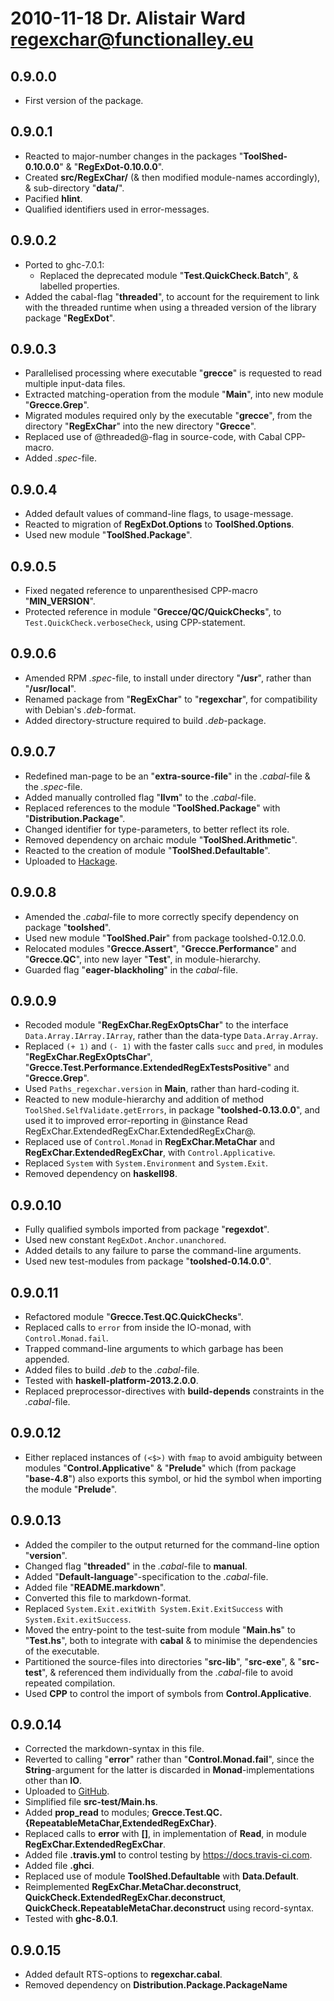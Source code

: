 # 2010-11-18 Dr. Alistair Ward <regexchar@functionalley.eu>

## 0.9.0.0
* First version of the package.

## 0.9.0.1
* Reacted to major-number changes in the packages "**ToolShed-0.10.0.0**" & "**RegExDot-0.10.0.0**".
* Created **src/RegExChar/** (& then modified module-names accordingly), & sub-directory "**data/**".
* Pacified **hlint**.
* Qualified identifiers used in error-messages.

## 0.9.0.2
* Ported to ghc-7.0.1:
	+ Replaced the deprecated module "**Test.QuickCheck.Batch**", & labelled properties.
* Added the cabal-flag "**threaded**", to account for the requirement to link with the threaded runtime when using a threaded version of the library package "**RegExDot**".

## 0.9.0.3
* Parallelised processing where executable "**grecce**" is requested to read multiple input-data files.
* Extracted matching-operation from the module "**Main**", into new module "**Grecce.Grep**".
* Migrated modules required only by the executable "**grecce**", from the directory "**RegExChar**" into the new directory "**Grecce**".
* Replaced use of @threaded@-flag in source-code, with Cabal CPP-macro.
* Added *.spec*-file.


## 0.9.0.4
* Added default values of command-line flags, to usage-message.
* Reacted to migration of **RegExDot.Options** to **ToolShed.Options**.
* Used new module "**ToolShed.Package**".

## 0.9.0.5
* Fixed negated reference to unparenthesised CPP-macro "**MIN_VERSION**".
* Protected reference in module "**Grecce/QC/QuickChecks**", to `Test.QuickCheck.verboseCheck`, using CPP-statement.

## 0.9.0.6
* Amended RPM *.spec*-file, to install under directory "**/usr**", rather than "**/usr/local**".
* Renamed package from "**RegExChar**" to "**regexchar**", for compatibility with Debian's *.deb*-format.
* Added directory-structure required to build *.deb*-package.

## 0.9.0.7
* Redefined man-page to be an "**extra-source-file**" in the *.cabal*-file & the *.spec*-file.
* Added manually controlled flag "**llvm**" to the *.cabal*-file.
* Replaced references to the module "**ToolShed.Package**" with "**Distribution.Package**".
* Changed identifier for type-parameters, to better reflect its role.
* Removed dependency on archaic module "**ToolShed.Arithmetic**".
* Reacted to the creation of module "**ToolShed.Defaultable**".
* Uploaded to [Hackage](http://hackage.haskell.org/package/regexchar).

## 0.9.0.8
* Amended the *.cabal*-file to more correctly specify dependency on package "**toolshed**".
* Used new module "**ToolShed.Pair**" from package toolshed-0.12.0.0.
* Relocated modules "**Grecce.Assert**", "**Grecce.Performance**" and "**Grecce.QC**", into new layer "**Test**", in module-hierarchy.
* Guarded flag "**eager-blackholing**" in the *cabal*-file.

## 0.9.0.9
* Recoded module "**RegExChar.RegExOptsChar**" to the interface `Data.Array.IArray.IArray`, rather than the data-type `Data.Array.Array`.
* Replaced `(+ 1)` and `(- 1)` with the faster calls `succ` and `pred`, in modules "**RegExChar.RegExOptsChar**", "**Grecce.Test.Performance.ExtendedRegExTestsPositive**" and "**Grecce.Grep**".
* Used `Paths_regexchar.version` in **Main**, rather than hard-coding it.
* Reacted to new module-hierarchy and addition of method `ToolShed.SelfValidate.getErrors`, in package "**toolshed-0.13.0.0**", and used it to improved error-reporting in @instance Read RegExChar.ExtendedRegExChar.ExtendedRegExChar@.
* Replaced use of `Control.Monad` in **RegExChar.MetaChar** and **RegExChar.ExtendedRegExChar**, with `Control.Applicative`.
* Replaced `System` with `System.Environment` and `System.Exit`.
* Removed dependency on **haskell98**.

## 0.9.0.10
* Fully qualified symbols imported from package "**regexdot**".
* Used new constant `RegExDot.Anchor.unanchored`.
* Added details to any failure to parse the command-line arguments.
* Used new test-modules from package "**toolshed-0.14.0.0**".

## 0.9.0.11
* Refactored module "**Grecce.Test.QC.QuickChecks**".
* Replaced calls to `error` from inside the IO-monad, with `Control.Monad.fail`.
* Trapped command-line arguments to which garbage has been appended.
* Added files to build *.deb* to the *.cabal*-file.
* Tested with **haskell-platform-2013.2.0.0**.
* Replaced preprocessor-directives with **build-depends** constraints in the *.cabal*-file.

## 0.9.0.12
* Either replaced instances of `(<$>)` with `fmap` to avoid ambiguity between modules "**Control.Applicative**" & "**Prelude**" which (from package "**base-4.8**") also exports this symbol, or hid the symbol when importing the module "**Prelude**".

## 0.9.0.13
* Added the compiler to the output returned for the command-line option "**version**".
* Changed flag "**threaded**" in the *.cabal*-file to **manual**.
* Added "**Default-language**"-specification to the *.cabal*-file.
* Added file "**README.markdown**".
* Converted this file to markdown-format.
* Replaced `System.Exit.exitWith System.Exit.ExitSuccess` with `System.Exit.exitSuccess`.
* Moved the entry-point to the test-suite from module "**Main.hs**" to "**Test.hs**", both to integrate with **cabal** & to minimise the dependencies of the executable.
* Partitioned the source-files into directories "**src-lib**", "**src-exe**", & "**src-test**", & referenced them individually from the *.cabal*-file to avoid repeated compilation.
* Used **CPP** to control the import of symbols from **Control.Applicative**.

## 0.9.0.14
* Corrected the markdown-syntax in this file.
* Reverted to calling "**error**" rather than "**Control.Monad.fail**", since the **String**-argument for the latter is discarded in **Monad**-implementations other than **IO**.
* Uploaded to [GitHub](https://github.com/functionalley/RegExChar.git).
* Simplified file **src-test/Main.hs**.
* Added **prop_read** to modules; **Grecce.Test.QC.{RepeatableMetaChar,ExtendedRegExChar}**.
* Replaced calls to **error** with **[]**, in implementation of **Read**, in module **RegExChar.ExtendedRegExChar**.
* Added file **.travis.yml** to control testing by <https://docs.travis-ci.com>.
* Added file **.ghci**.
* Replaced use of module **ToolShed.Defaultable** with **Data.Default**.
* Reimplemented **RegExChar.MetaChar.deconstruct**, **QuickCheck.ExtendedRegExChar.deconstruct**, **QuickCheck.RepeatableMetaChar.deconstruct** using record-syntax.
* Tested with **ghc-8.0.1**.
## 0.9.0.15
* Added default RTS-options to **regexchar.cabal**.
* Removed dependency on **Distribution.Package.PackageName**

